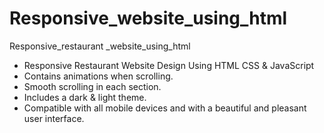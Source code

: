 # Responsive_website_using_html
Responsive_restaurant _website_using_html

- Responsive Restaurant Website Design Using HTML CSS & JavaScript
- Contains animations when scrolling.
- Smooth scrolling in each section.
- Includes a dark & light theme.
- Compatible with all mobile devices and with a beautiful and pleasant user interface.

